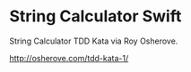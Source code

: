 # String Calculator Swift

String Calculator TDD Kata via Roy Osherove.

http://osherove.com/tdd-kata-1/ 
